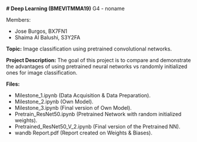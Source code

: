 **# Deep Learning (BMEVITMMA19)**
G4 - noname

Members: 
- Jose Burgos, BX7FN1
- Shaima Al Balushi, S3Y2FA

**Topic:** Image classification using pretrained convolutional networks.

**Project Description:** The goal of this project is to compare and demonstrate the advantages of using pretrained neural networks vs randomly initialized ones for image classification.

**Files:**
- Milestone_1.ipynb (Data Acquisition & Data Preparation).
- Milestone_2.ipynb (Own Model).
- Milestone_3.ipynb (Final version of Own Model).
- Pretrain_ResNet50.ipynb (Pretrained Network with random initialized weights).
- Pretrained_ResNet50_V_2.ipynb (Final version of the Pretrained NN).
- wandb Report.pdf (Report created on Weights & Biases).
